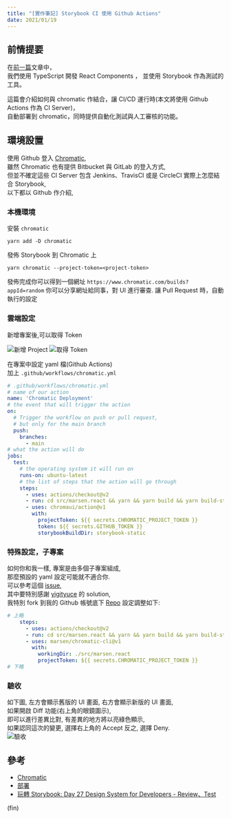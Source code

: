 ```yaml
---
title: "[實作筆記] Storybook CI 使用 Github Actions"
date: 2021/01/19 
---
```


## 前情提要

在[前一篇](https://blog.marsen.me/2021/01/18/2021/storybook_typescript/)文章中，  
我們使用 TypeScript 開發 React Components ，
並使用 Storybook 作為測試的工具。

這篇會介紹如何與 chromatic 作結合，讓 CI/CD 運行時(本文將使用 Github Actions 作為 CI Server)，  
自動部署到 chromatic，同時提供自動化測試與人工審核的功能。

## 環境設置

使用 Github 登入 [Chromatic](https://www.chromatic.com/),  
雖然 Chromatic 也有提供 Bitbucket 與 GitLab 的登入方式,  
但並不確定這些 CI Server 包含 Jenkins、TravisCI 或是 CircleCI 實際上怎麼結合 Storybook,  
以下都以 Github 作介紹,

### 本機環境

安裝 `chromatic`

```terminal
yarn add -D chromatic
```

發佈 Storybook 到 Chromatic 上

```terminal
yarn chromatic --project-token=<project-token>
```

發佈完成你可以得到一個網址 `https://www.chromatic.com/builds?appId=random`
你可以分享網址給同事，對 UI 進行審查.
讓 Pull Request 時，自動執行的設定

### 雲端設定

新增專案後,可以取得 Token

![新增 Project](/images/2021/chromatic_add_project.jpg)
![取得 Token](/images/2021/chromatic_get_token.jpg)

在專案中設定 yaml 檔(Github Actions)  
加上 `.github/workflows/chromatic.yml`

```yaml
# .github/workflows/chromatic.yml
# name of our action
name: 'Chromatic Deployment'
# the event that will trigger the action
on:
  # Trigger the workflow on push or pull request,
  # but only for the main branch
  push:
    branches:
      - main
# what the action will do
jobs:
  test:
    # the operating system it will run on
    runs-on: ubuntu-latest
    # the list of steps that the action will go through
    steps:
      - uses: actions/checkout@v2
      - run: cd src/marsen.react && yarn && yarn build && yarn build-storybook
      - uses: chromaui/action@v1
        with:          
          projectToken: ${{ secrets.CHROMATIC_PROJECT_TOKEN }}
          token: ${{ secrets.GITHUB_TOKEN }}
          storybookBuildDir: storybook-static
```

### 特殊設定，子專案

如何你和我一樣, 專案是由多個子專案組成,  
那麼預設的 yaml 設定可能就不適合你.  
可以參考這個 [issue](https://github.com/chromaui/chromatic-cli/issues/197),  
其中要特別感謝 [yigityuce](https://github.com/yigityuce) 的 solution,  
我特別 fork 到我的 Github 帳號底下 [Repo](https://github.com/marsen/chromatic-cli)
設定調整如下:

```yaml
# 上略
    steps:
      - uses: actions/checkout@v2
      - run: cd src/marsen.react && yarn && yarn build && yarn build-storybook
      - uses: marsen/chromatic-cli@v1
        with:
          workingDir: ./src/marsen.react
          projectToken: ${{ secrets.CHROMATIC_PROJECT_TOKEN }}
# 下略          
```

### 驗收

如下圖, 左方會顯示舊版的 UI 畫面, 右方會顯示新版的 UI 畫面,  
如果開啟 Diff 功能(右上角的眼鏡圖示),  
即可以進行差異比對, 有差異的地方將以亮綠色顯示,  
如果認同這次的變更, 選擇右上角的 Accept 反之, 選擇 Deny.  
![驗收](/images/2021/chromatic_acceptance.jpg)

## 參考

- [Chromatic](https://www.chromatic.com/)
- [部署](https://www.learnstorybook.com/intro-to-storybook/react/en/deploy/)
- [玩轉 Storybook: Day 27 Design System for Developers - Review、Test](https://ithelp.ithome.com.tw/articles/10252055)

(fin)
